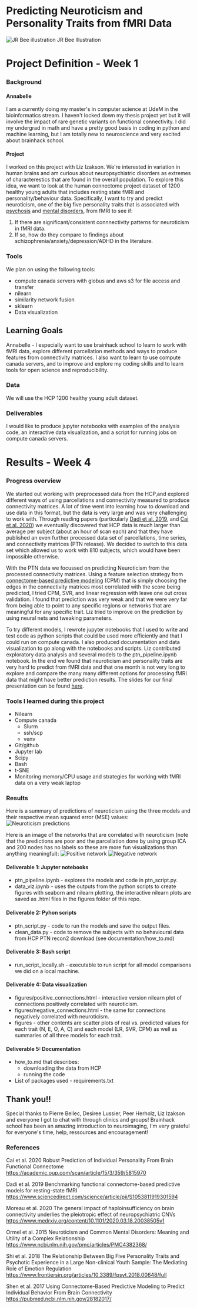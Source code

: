 # Predicting Neuroticism and Personality Traits from fMRI Data

![JR Bee illustration](Connectome_quanta_mag.png)
JR Bee Illustration
# Project Definition - Week 1
### Background
#### Annabelle
I am a currently doing my master's in computer science at UdeM in the bioinformatics stream. I haven't locked down my thesis project yet but it will involve the impact of rare genetic variants on functional connectivity. I did my undergrad in math and have a pretty good basis in coding in python and machine learning, but I am totally new to neuroscience and very excited about brainhack school.

#### Project
I worked on this project with Liz Izakson. We're interested in variation in human brains and am curious about neuropsychiatric disorders as extremes of characterestics that are found in the overall population. To explore this idea, we want to look at the human connectome project dataset of 1200 healthy young adults that includes resting state fMRI and personality/behaviour data. Specifically, I want to try and predict neuroticism, one of the big five personality traits that is associated with [psychosis](https://www.frontiersin.org/articles/10.3389/fpsyt.2018.00648/full) and [mental disorders](https://www.ncbi.nlm.nih.gov/pmc/articles/PMC4382368/), from fMRI to see if:
1. If there are significant/consistent connnectivity patterns for neuroticism in fMRI data.
2. If so, how do they compare to findings about schizophrenia/anxiety/depression/ADHD in the literature.

### Tools
We plan on using the following tools:
 * compute canada servers with globus and aws s3 for file access and transfer
 * nilearn
 * similarity network fusion
 * sklearn
 * Data visualization
 
## Learning Goals
Annabelle - I especially want to use brainhack school to learn to work with fMRI data, explore different parcellation methods and ways to produce features from connectivity matrices. I also want to learn to use compute canada servers, and to improve and explore my coding skills and to learn tools for open science and reproducibility.

### Data
We will use the HCP 1200 healthy young adult dataset.

### Deliverables
I would like to produce jupyter notebooks with examples of the analysis code, an interactive data visualization, and a script for running jobs on compute canada servers.

# Results - Week 4

### Progress overview

We started out working with preprocessed data from the HCP,and explored different ways of using parcellations and connectivity measured to produce connectivity matrices. A lot of time went into learning how to download and use data in this format, but the data is very large and was very challenging to work with. Through reading papers (particularly [Dadi et al. 2019](https://www.sciencedirect.com/science/article/pii/S1053811919301594), and [Cai et al. 2020](https://academic.oup.com/scan/article/15/3/359/5815970)) we eventually discovered that HCP data is much larger than average per subject (about an hour of scan each) and that they have published an even further processed data set of parcellations, time series, and connectivity matrices (PTN release). We decided to switch to this data set which allowed us to work with 810 subjects, which would have been impossible otherwise.

With the PTN data we focussed on predicting Neuroticism from the processed connectivity matrices. Using a feature selection strategy from [connectome-based predictive modeling](https://pubmed.ncbi.nlm.nih.gov/28182017/)  (CPM) that is simply choosing the edges in the connectivity matrices most correlated with the score being predicted, I tried CPM, SVR, and linear regression with leave one out cross validation. I found that prediction was very weak and that we were very far from being able to point to any specific regions or networks that are meaningful for any specific trait. Liz tried to improve on the prediction by using neural nets and tweaking parameters.

To try different models, I rewrote jupyter notebooks that I used to write and test code as python scripts that could be used more efficiently and that I could run on compute canada. I also produced documentation and data visualization to go along with the notebooks and scripts. Liz contributed exploratory data analysis and several models to the ptn_pipeline.ipynb notebook. In the end we found that neuroticism and personality traits are very hard to predict from fMRI data and that one month is not very long to explore and compare the many many different options for processing fMRI data that might have better prediction results. The slides for our final presentation can be found [here](https://docs.google.com/presentation/d/1qsFBFawu3MmrGuhGlogRqCZJWTqOs_ZLAXk5uCATcJQ/edit?usp=sharing).

### Tools I learned during this project

 * Nilearn
 * Compute canada
    * Slurm
    * ssh/scp
    * venv
 * Git/github
 * Jupyter lab
 * Scipy
 * Bash
 * t-SNE
 * Monitoring memory/CPU usage and strategies for working with fMRI data on a very weak laptop
    
 
### Results
Here is a summary of predictions of neuroticism using the three models and their respective mean squared error (MSE) values:
![Neuroticism predictions](figures/Neuroticism_summary.png)

Here is an image of the networks that are correlated with neuroticism (note that the predictions are poor and the parcellation done by using group ICA and 200 nodes has no labels so these are more fun visualizations than anything meaningful):
![Positive network](figures/positive_connections.png)
![Negative network](figures/negative_connections.png)

#### Deliverable 1: Jupyter notebooks

 * ptn_pipeline.ipynb - explores the models and code in ptn_script.py.
 * data_viz.ipynb - uses the outputs from the python scripts to create figures with seaborn and nilearn plotting, the interactive nilearn plots are saved as .html files in the figures folder of this repo.

#### Deliverable 2: Pyhon scripts

* ptn_script.py - code to run the models and save the output files.
* clean_data.py - code to remove the subjects with no behavioural data from HCP PTN recon2 download (see documentation/how_to.md)

#### Deliverable 3: Bash script

* run_script_locally.sh - executable to run script for all model comparisons we did on a local machine.

#### Deliverable 4: Data visualization

* figures/positive_connections.html - interactive version nilearn plot of connections positively correlated with neuroticism.
* figures/negative_connections.html - the same for connections negatively correlated with neuroticism.
* figures - other contents are scatter plots of real vs. predicted values for each trait (N, E, O, A, C) and each model (LR, SVR, CPM) as well as summaries of all three models for each trait.

#### Deliverable 5: Documentation
 
* how_to.md that describes:
    * downloading the data from HCP
    * running the code
* List of packages used - requirements.txt 
 
## Thank you!!
Special thanks to Pierre Bellec, Desiree Lussier, Peer Herholz, Liz Izakson and everyone I got to chat with through clinics and groups! Brainhack school has been an amazing introduction to neuroimaging, I'm very grateful for everyone's time, help, ressources and encouragement!


### References
Cai et al. 2020 Robust Prediction of Individual Personality From Brain Functional Connectome 
https://academic.oup.com/scan/article/15/3/359/5815970

Dadi et al. 2019 Benchmarking functional connectome-based predictive models for resting-state fMRI https://www.sciencedirect.com/science/article/pii/S1053811919301594

Moreau et al. 2020 The general impact of haploinsufficiency on brain connectivity underlies the pleiotropic effect of neuropsychiatric CNVs https://www.medrxiv.org/content/10.1101/2020.03.18.20038505v1

Ormel et al. 2015 Neuroticism and Common Mental Disorders: Meaning and Utility of a Complex Relationship https://www.ncbi.nlm.nih.gov/pmc/articles/PMC4382368/

Shi et al. 2018 The Relationship Between Big Five Personality Traits and Psychotic Experience in a Large Non-clinical Youth Sample: The Mediating Role of Emotion Regulation https://www.frontiersin.org/articles/10.3389/fpsyt.2018.00648/full

Shen et al. 2017 Using Connectome-Based Predictive Modeling to Predict Individual Behavior From Brain Connectivity https://pubmed.ncbi.nlm.nih.gov/28182017/
